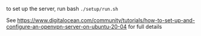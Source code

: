 to set up the server, run bash `./setup/run.sh`

See https://www.digitalocean.com/community/tutorials/how-to-set-up-and-configure-an-openvpn-server-on-ubuntu-20-04 for full details